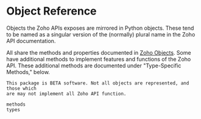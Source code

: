 # Object Reference

Objects the Zoho APIs exposes are mirrored in Python objects. These tend to be
named as a singular version of the (normally) plural name in the Zoho API
documentation.

All share the methods and properties documented in [Zoho
Objects](/userguide/zohoobject.md). Some have additional methods to implement
features and functions of the Zoho API. These additional methods are documented
under "Type-Specific Methods," below.

```{note}
This package is BETA software. Not all objects are represented, and those which
are may not implement all Zoho API function.
```

```{toctree}
methods
types
```
